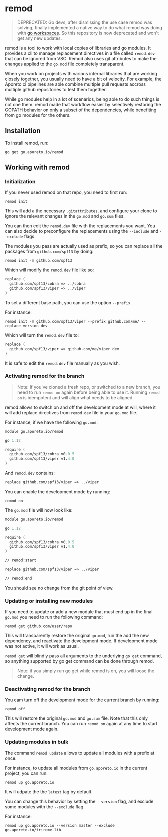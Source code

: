 # remod

> DEPRECATED: Go devs, after dismissing the use case remod was solving, finally
> implemented a native way to do what remod was doing with
> [go workspaces](https://go.dev/blog/get-familiar-with-workspaces).
> So this repository is now deprecated and won't get any new updates.

remod is a tool to work with local copies of libraries and go modules.
It provides a cli to manage replacement directives in a file called `remod.dev`
that can be ignored from VSC. Remod also uses git attributes to make the changes
applied to the `go.mod` file completely transparent.

When you work on projects with various internal libraries that are working
closely together, you usually need to have a bit of velocity. For example, the Aporeto ci pipelines
are able combine multiple pull requests accross multiple github repositories to test them together.

While go modules help in a lot of scenarios, being able to do such things is not one them. remod
made that workflow easier by selectively restoring the GOPATH behavior on only a subset
of the dependencies, while benefiting from go modules for the others.

## Installation

To install remod, run:

```shell
go get go.aporeto.io/remod
```

## Working with remod

### Initialization

If you never used remod on that repo, you need to
first run:

```shell
remod init
```

This will add a the necessary `.gitattributes`, and configure your
clone to ignore the relevant changes in the `go.mod` and `go.sum` files.

You can then edit the `remod.dev` file with the replacements you want.
You can also decide to preconfigure the replacements using the `--include` and `--exclude` flags.

The modules you pass are actually used as prefix, so you can replace all the packages from `github.com/spf13`
by doing:

```shell
remod init -m github.com/spf13
```

Which will modify the `remod.dev` file like so:

```mod
replace (
  github.com/spf13/cobra => ../cobra
  github.com/spf13/viper => ../viper
)
```

To set a different base path, you can use the option
`--prefix`.

For instance:

```shell
remod init -m github.com/spf13/viper --prefix github.com/me/ --replace-version dev
```

Which will turn the `remod.dev` file to:

```mod
replace (
  github.com/spf13/viper => github.com/me/viper dev
)
```

It is safe to edit the `remod.dev` file manually as you wish.

### Activating remod for the branch

> Note: If you've cloned a fresh repo, or switched to a new branch,
> you need to run `remod on` again before being able to use it.
> Running `remod on` is idempotent and will align what needs to be aligned.

remod allows to switch on and off the development mode at will, where it will
add replace directives from `remod.dev` file in your `go.mod` file.

For instance, if we have the following `go.mod`:

```mod
module go.aporeto.io/remod

go 1.12

require (
  github.com/spf13/cobra v0.0.5
  github.com/spf13/viper v1.4.0
)
```

And `remod.dev` contains:

```mod
replace github.com/spf13/viper => ../viper
```

You can enable the development mode by running:

```shell
remod on
```

The `go.mod` file will now look like:

```mod
module go.aporeto.io/remod

go 1.12

require (
  github.com/spf13/cobra v0.0.5
  github.com/spf13/viper v1.4.0
)

// remod:start

replace github.com/spf13/viper => ../viper

// remod:end
```

You should see no change from the git point of view.

### Updating or installing new modules

If you need to update or add a new module that must end up in the final `go.mod` you need to
run the following command:

```shell
remod get github.com/user/repo
```

This will transparently restore the original `go.mod`, run the add the new dependency, and reactivate
the development mode. If development mode was not active, it will work as usual.

`remod get` will blindly pass all arguments to the underlying `go get` command, so anything supported by
go get command can be done through remod.

> Note: if you simply run go get while remod is on, you will loose the change.

### Deactivating remod for the branch

You cam turn off the development mode for the current branch by running:

```shell
remod off
```

This will restore the original `go.mod` and `go.sum` file.
Note that this only affects the current branch. You can run `remod on` again
at any time to start development mode again.

### Updating modules in bulk

The command `remod update` allows to update all modules with a prefix at once.

For instance, to update all modules from `go.aporeto.io` in the current project, you can run:

```shell
remod up go.aporeto.io
```

It will udpate the the `latest` tag by default.

You can change this behavior by setting the `--version` flag, and exclude some modules with
the `--exclude` flag.

For instance:

```shell
remod up go.aporeto.io --version master --exclude go.aporeto.io/trireme-lib
```
